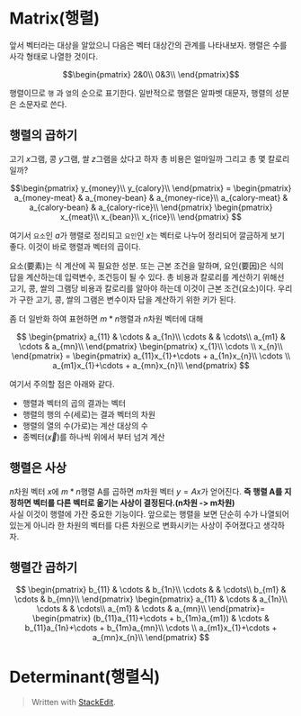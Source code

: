 # Matrix(행렬)

앞서 벡터라는 대상을 알았으니 다음은 벡터 대상간의 관계를 나타내보자. 행렬은 수를 사각 형태로 나열한 것이다. 

$$\begin{pmatrix}
2&0\\
0&3\\
\end{pmatrix}$$

행렬이므로 `행` 과 `열`의 순으로 표기한다. 일반적으로 행렬은 알파벳 대문자, 행렬의 성분은 소문자로 쓴다. 

## 행렬의 곱하기

고기 $x$그램, 콩 $y$그램, 쌀 $z$그램을 샀다고 하자 총 비용은 얼마일까 그리고 총 몇 칼로리 일까?

$$\begin{pmatrix}
y_{money}\\
y_{calory}\\
\end{pmatrix} =
\begin{pmatrix}
a_{money-meat} & a_{money-bean} & a_{money-rice}\\
a_{calory-meat} & a_{calory-bean} & a_{calory-rice}\\
\end{pmatrix} 
\begin{pmatrix}
x_{meat}\\
x_{bean}\\
x_{rice}\\
\end{pmatrix}
$$

여기서  `요소`인 $a$가 행렬로 정리되고 `요인`인 $x$는 벡터로 나누어 정리되어 깔금하게 보기 좋다. 이것이 바로 행렬과 벡터의 곱이다. 

요소(要素)는 식 계산에 꼭 필요한 성분. 또는 근본 조건을 말하며, 요인(要因)은 
식의 답을 계산하는데 입력변수, 조건등이 될 수 있다. 총 비용과 칼로리를 계산하기 위해선 고기, 콩, 쌀의 그램당 비용과 칼로리를 알아야 하는데 이것이 근본 조건(요소)이다. 우리가 구한 고기, 콩, 쌀의 그램은 변수이자 답을 계산하기 위한 키가 된다. 

좀 더 일반화 하여 표현하면 $m * n$행렬과 $n$차원 벡터에 대해

$$
\begin{pmatrix}
a_{11} & \cdots & a_{1n}\\
\cdots & & \cdots\\
a_{m1} & \cdots & a_{mn}\\
\end{pmatrix} 
\begin{pmatrix}
x_{1}\\
\cdots \\
x_{n}\\
\end{pmatrix} =
\begin{pmatrix}
a_{11}x_{1}+\cdots + a_{1n}x_{n}\\
\cdots \\
a_{m1}x_{1}+\cdots + a_{mn}x_{n}\\
\end{pmatrix}
$$

여기서 주의할 점은 아래와 같다.
* 행렬과 벡터의 곱의 결과는 벡터
* 행렬의 행의 수(세로)는 결과 벡터의 차원
* 행렬의 열의 수(가로)는 계산 대상의 수
* 종벡터($\vec {x}$)를 하나씩 위에서 부터 넘겨 계산

## 행렬은 사상

$n$차원 벡터 $x$에 $m*n$행렬 A를 곱하면 $m$차원 벡터 $y = Ax$가 얻어진다. **즉 행렬 A를 지정하면 벡터를 다른 벡터로 옮기는 사상이 결정된다.(n차원 -> m차원)**  
사실 이것이 행렬에 가잔 중요한 기능이다. 앞으로는 행렬을 보면 단순히 수가 나열되어 있는게 아니라 한 차원의 벡터를 다른 차원으로 변화시키는 사상이 주어졌다고 생각하자. 

## 행렬간 곱하기

$$
\begin{pmatrix}
b_{11} & \cdots & b_{1n}\\
\cdots & & \cdots\\
b_{m1} & \cdots & b_{mn}\\
\end{pmatrix} 
\begin{pmatrix}
a_{11} & \cdots & a_{1n}\\
\cdots & & \cdots\\
a_{m1} & \cdots & a_{mn}\\
\end{pmatrix}=
\begin{pmatrix}
(b_{11}a_{11}+\cdots + b_{1m}a_{m1}) & \cdots & b_{11}a_{1n}+\cdots + b_{1m}a_{mn}\\
\cdots \\
a_{m1}x_{1}+\cdots + a_{mn}x_{n}\\
\end{pmatrix}
$$

# Determinant(행렬식)

> Written with [StackEdit](https://stackedit.io/).
<!--stackedit_data:
eyJoaXN0b3J5IjpbLTY3MTU2NTg2NiwtMTQzNzQxMDA3NSwxNT
UxNzI2NzkwLC04NTk5MTU0MzIsLTE1NDU4MTEyOTcsLTE4MzE3
NDk3NTQsNzU2NzQxNzcyLC0xMjU5NDIyODgwLC03MDE1MTE0Mz
AsNDgxOTcyOTgxLDEyNTcyNDc5MzYsMTMwMDgyMDEwNywtMTEw
NjA5Mzg2Miw1NDQxMzYzMF19
-->